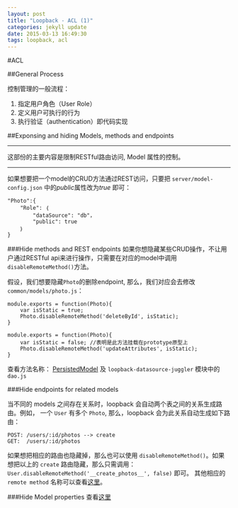 ```yaml
---
layout: post
title: "Loopback - ACL (1)"
categories: jekyll update
date: 2015-03-13 16:49:30
tags: loopback, acl
---
```


#ACL

##General Process

控制管理的一般流程：
 1.  指定用户角色（User Role）
 2.  定义用户可执行的行为
 3.  执行验证（authentication）即代码实现


##Exponsing and hiding Models, methods and endpoints

--------------------------

这部份的主要内容是限制RESTful路由访问, Model 属性的控制。

--------------------------

如果想要把一个model的CRUD方法通过REST访问，只要把 `server/model-config.json` 中的*public*属性改为*true* 即可：

	"Photo":{
		"Role": ｛
			"dataSource": "db"，
			"public": true
		｝
	}

###Hide methods and REST endpoints
如果你想隐藏某些CRUD操作，不让用户通过RESTful api来进行操作，只需要在对应的model中调用 `disableRemoteMethod()`方法。

假设，我们想要隐藏`Photo`的删除endpoint, 那么，我们对应会去修改 `common/models/photo.js`：

	module.exports = function(Photo){
		var isStatic = true;
		Photo.disableRemoteMethod('deleteById', isStatic);
	}

	module.exports = function(Photo){
		var isStatic = false; //表明是此方法挂载在prototype原型上
		Photo.disableRemoteMethod('updateAttributes', isStatic);
	}

查看方法名称： [PersistedModel](http://apidocs.strongloop.com/loopback/#persistedmodel) 及 `loopback-datasource-juggler` 模块中的 `dao.js`

###Hide endpoints for related models

当不同的 models 之间存在关系时，loopback 会自动两个表之间的关系生成路由。例如， 一个 `User` 有多个 `Photo`,  那么，loopback 会为此关系自动生成如下路由：

	POST: /users/:id/photos --> create
	GET:  /users/:id/photos

如果想把相应的路由也隐藏掉，那么也可以使用 `disableRemoteMethod()`。如果想把以上的 `create` 路由隐藏，那么只需调用：`User.disableRemoteMethod('__create_photos__', false)` 即可。 其他相应的 `remote method` 名称可以查看[这里](http://docs.strongloop.com/display/public/LB/Restricting+access+to+related+models)。

###Hide Model properties
查看[这里](http://docs.strongloop.com/display/public/LB/Model+definition+JSON+file#ModeldefinitionJSONfile-Hiddenproperties)
